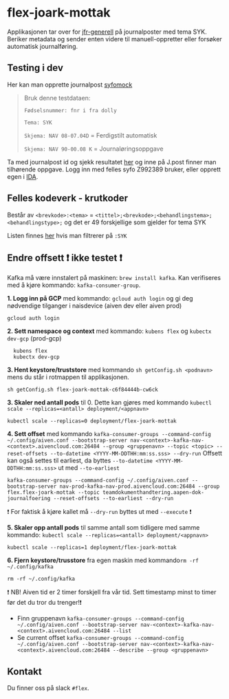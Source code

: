 # flex-joark-mottak

Applikasjonen tar over for [jfr-generell](https://github.com/navikt/jfr-generell) på journalposter med tema SYK. 
Beriker metadata og sender enten videre til manuell-oppretter eller forsøker automatisk journalføring.

## Testing i dev
Her kan man opprette journalpost [syfomock](https://syfomock.dev-sbs.nais.io/opprett_papir_dokument)
> Bruk denne testdataen:
>
> `Fødselsnummer: fnr i fra dolly` 
> 
> `Tema: SYK`
> 
> `Skjema: NAV 08-07.04D` = Ferdigstilt automatisk
>
> `Skjema: NAV 90-00.08 K` = Journaløringsoppgave

Ta med journalpost id og sjekk resultatet [her](https://gosys-q1.dev.intern.nav.no/gosys/dokument/sokjournalpost.jsf) og inne på J.post finner man tilhørende oppgave.
Logg inn med felles syfo Z992389 bruker, eller opprett egen i [IDA](https://confluence.adeo.no/display/ATOM/IDA).

## Felles kodeverk - krutkoder
Består av `<brevkode>:<tema>` = `<tittel>;<brevkode>;<behandlingstema>;<behandlingstype>;` og det er 49 forskjellige som gjelder for tema SYK

Listen finnes [her](https://kodeverk-web.nais.adeo.no/kodeverksoversikt/kodeverk/Krutkoder) hvis man filtrerer på `:SYK`

## Endre offsett :exclamation: ikke testet :exclamation:
Kafka må være innstalert på maskinen: `brew install kafka`. Kan verifiseres med å kjøre kommando: `kafka-consumer-group`.

**1. Logg inn på GCP** med kommando: `gcloud auth login` og gi deg nødvendige tilganger i naisdevice (aiven dev eller aiven prod)
  ```
  gcloud auth login
  ```
**2. Sett namespace og context** med kommando: `kubens flex` og `kubectx dev-gcp` (prod-gcp)
  ```
    kubens flex
    kubectx dev-gcp
  ```
**3. Hent keystore/truststore** med kommando `sh getConfig.sh <podnavn>` mens du står i rotmappen til applikasjonen.
  ```
  sh getConfig.sh flex-joark-mottak-c6f84444b-cw6ck
  ```
**3. Skaler ned antall pods** til 0. Dette kan gjøres med kommando `kubectl scale --replicas=<antall> deployment/<appnavn>`
  ```
  kubectl scale --replicas=0 deployment/flex-joark-mottak
  ```
**4. Sett offset** med kommando `kafka-consumer-groups --command-config ~/.config/aiven.conf --bootstrap-server nav-<context>-kafka-nav-<context>.aivencloud.com:26484 --group <gruppenavn> --topic <topic> --reset-offsets --to-datetime <YYYY-MM-DDTHH:mm:ss.sss> --dry-run`
Offsett kan også settes til earliest, da byttes `--to-datetime <YYYY-MM-DDTHH:mm:ss.sss>` ut med `--to-earliest`
  ```
  kafka-consumer-groups --command-config ~/.config/aiven.conf --bootstrap-server nav-prod-kafka-nav-prod.aivencloud.com:26484 --group flex.flex-joark-mottak --topic teamdokumenthandtering.aapen-dok-journalfoering --reset-offsets --to-earliest --dry-run
  ```
:exclamation: For faktisk å kjøre kallet må `--dry-run` byttes ut med `--execute` :exclamation:

**5. Skaler opp antall pods** til samme antall som tidligere med samme kommando: `kubectl scale --replicas=<antall> deployment/<appnavn>`
  ```
  kubectl scale --replicas=1 deployment/flex-joark-mottak
  ```
**6. Fjern keystore/trusstore** fra egen maskin med kommando`rm -rf ~/.config/kafka`
  ```
  rm -rf ~/.config/kafka
  ```
:exclamation: NB! Aiven tid er 2 timer forskjell fra vår tid. Sett timestamp minst to timer før det du tror du trenger!:exclamation:
- Finn gruppenavn `kafka-consumer-groups --command-config ~/.config/aiven.conf --bootstrap-server nav-<context>-kafka-nav-<context>.aivencloud.com:26484 --list`
- Se current offset `kafka-consumer-groups --command-config ~/.config/aiven.conf --bootstrap-server nav-<context>-kafka-nav-<context>.aivencloud.com:26484 --describe --group <gruppenavn>`


## Kontakt 
Du finner oss på slack `#flex`.
